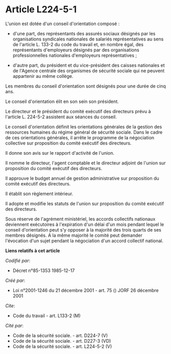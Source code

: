 # Article L224-5-1

L'union est dotée d'un conseil d'orientation composé :

- d'une part, des représentants des assurés sociaux désignés par les organisations syndicales nationales de salariés
représentatives au sens de l'article L. 133-2 du code du travail et, en nombre égal, des représentants d'employeurs désignés
par des organisations professionnelles nationales d'employeurs représentatives ;

- d'autre part, du président et du vice-président des caisses nationales et de l'Agence centrale des organismes de sécurité
sociale qui ne peuvent appartenir au même collège.

Les membres du conseil d'orientation sont désignés pour une durée de cinq ans.

Le conseil d'orientation élit en son sein son président.

Le directeur et le président du comité exécutif des directeurs prévu à l'article L. 224-5-2 assistent aux séances du conseil.

Le conseil d'orientation définit les orientations générales de la gestion des ressources humaines du régime général de
sécurité sociale. Dans le cadre de ces orientations générales, il arrête le programme de la négociation collective sur
proposition du comité exécutif des directeurs.

Il donne son avis sur le rapport d'activité de l'union.

Il nomme le directeur, l'agent comptable et le directeur adjoint de l'union sur proposition du comité exécutif des
directeurs.

Il approuve le budget annuel de gestion administrative sur proposition du comité exécutif des directeurs.

Il établit son règlement intérieur.

Il adopte et modifie les statuts de l'union sur proposition du comité exécutif des directeurs.

Sous réserve de l'agrément ministériel, les accords collectifs nationaux deviennent exécutoires à l'expiration d'un délai
d'un mois pendant lequel le conseil d'orientation peut s'y opposer à la majorité des trois quarts de ses membres désignés. A
la même majorité le comité peut demander l'évocation d'un sujet pendant la négociation d'un accord collectif national.

**Liens relatifs à cet article**

_Codifié par_:

  - Décret n°85-1353 1985-12-17

_Créé par_:

  - Loi n°2001-1246 du 21 décembre 2001 - art. 75 () JORF 26 décembre 2001

_Cite_:

  - Code du travail - art. L133-2 (M)

_Cité par_:

  - Code de la sécurité sociale. - art. D224-7 (V)
  - Code de la sécurité sociale. - art. D227-3 (VD)
  - Code de la sécurité sociale. - art. L224-5-2 (V)
